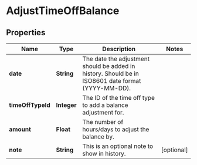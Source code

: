 

# AdjustTimeOffBalance


## Properties

| Name | Type | Description | Notes |
|------------ | ------------- | ------------- | -------------|
|**date** | **String** | The date the adjustment should be added in history. Should be in ISO8601 date format (YYYY-MM-DD). |  |
|**timeOffTypeId** | **Integer** | The ID of the time off type to add a balance adjustment for. |  |
|**amount** | **Float** | The number of hours/days to adjust the balance by. |  |
|**note** | **String** | This is an optional note to show in history. |  [optional] |



